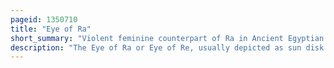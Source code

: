 ```yaml
---
pageid: 1350710
title: "Eye of Ra"
short_summary: "Violent feminine counterpart of Ra in Ancient Egyptian mythology"
description: "The Eye of Ra or Eye of Re, usually depicted as sun disk or right wedjat-eye, is an entity in ancient Egyptian mythology that functions as an extension of the sun god Ra's power, equated with the disk of the sun, but it often behaves as an independent goddess, a feminine counterpart to Ra and a violent force that subdues his enemies. This Goddess, also known with the Theonym Wedjat, can be equated with several particular Deities, including Hathor, Sekhmet, Bastet, Raet-Tawy, and Mut. The Eye Goddess acts as Mother, sibling, Consort, and Daughter of the Sun God. She is his Partner in the creative Cycle in which he begets the renewed Form of himself that is born at Dawn. The Eye's violent Aspect defends Ra against the Agents of Disorder that threaten his Rule. This dangerous Aspect of the Eye Goddess is often represented by a Lioness or by the Uraeus or Cobra Symbolizing Protection and royal Authority. The disastrous Fury and Rampages of the Eye Goddess and the Efforts of the Gods to appease her are a prominent Motif in egyptian Mythology."
---
```

